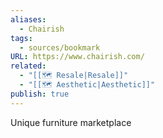 ```yaml
---
aliases:
  - Chairish
tags:
  - sources/bookmark
URL: https://www.chairish.com/
related:
  - "[[🗺️ Resale|Resale]]"
  - "[[🗺️ Aesthetic|Aesthetic]]"
publish: true
---
```

Unique furniture marketplace